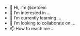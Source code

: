 - 👋 Hi, I’m @cetcem
- 👀 I’m interested in ...
- 🌱 I’m currently learning ...
- 💞️ I’m looking to collaborate on ...
- 📫 How to reach me ...

<!---
cetcem/cetcem is a ✨ special ✨ repository because its `README.md` (this file) appears on your GitHub profile.
You can click the Preview link to take a look at your changes.
--->
